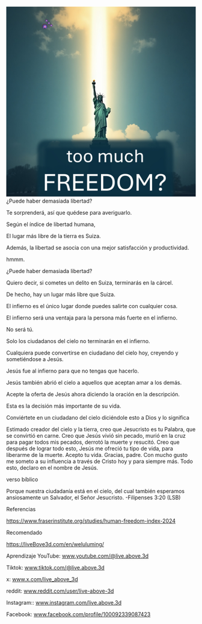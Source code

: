![Video cover image](../cover.jpeg)
¿Puede haber demasiada libertad?

Te sorprenderá, así que quédese para averiguarlo.

Según el índice de libertad humana,

El lugar más libre de la tierra es Suiza.

Además, la libertad se asocia con una mejor satisfacción y productividad.

hmmm.

¿Puede haber demasiada libertad?

Quiero decir, si cometes un delito en Suiza, terminarás en la cárcel.

De hecho, hay un lugar más libre que Suiza.

El infierno es el único lugar donde puedes salirte con cualquier cosa.

El infierno será una ventaja para la persona más fuerte en el infierno.

No será tú.

Solo los ciudadanos del cielo no terminarán en el infierno.

Cualquiera puede convertirse en ciudadano del cielo hoy, creyendo y sometiéndose a Jesús.

Jesús fue al infierno para que no tengas que hacerlo.

Jesús también abrió el cielo a aquellos que aceptan amar a los demás.

Acepte la oferta de Jesús ahora diciendo la oración en la descripción.

Esta es la decisión más importante de su vida.


Conviértete en un ciudadano del cielo diciéndole esto a Dios y lo significa

Estimado creador del cielo y la tierra, creo que Jesucristo es tu Palabra, que se convirtió en carne. Creo que Jesús vivió sin pecado, murió en la cruz para pagar todos mis pecados, derrotó la muerte y resucitó. Creo que después de lograr todo esto, Jesús me ofreció tu tipo de vida, para liberarme de la muerte. Acepto tu vida. Gracias, padre. Con mucho gusto me someto a su influencia a través de Cristo hoy y para siempre más. Todo esto, declaro en el nombre de Jesús.


verso bíblico

Porque nuestra ciudadanía está en el cielo, del cual también esperamos ansiosamente un Salvador, el Señor Jesucristo. -Filipenses 3:20 (LSB)


Referencias

https://www.fraserinstitute.org/studies/human-freedom-index-2024


Recomendado

https://liveBove3d.com/en/weluluming/


Aprendizaje YouTube: www.youtube.com/@live.above.3d

Tiktok: www.tiktok.com/@live.above.3d

x: www.x.com/live_above_3d

reddit: www.reddit.com/user/live-above-3d

Instagram:: www.instagram.com/live.above.3d

Facebook: www.facebook.com/profile/100092339087423

